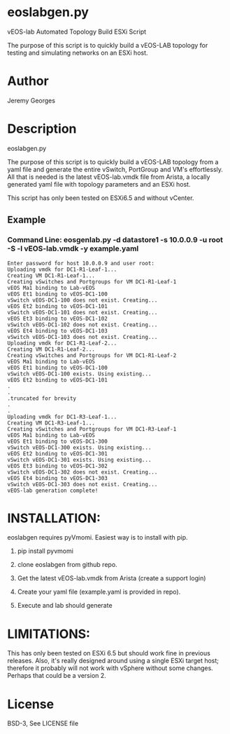# eoslabgen.py 
vEOS-lab Automated Topology Build ESXi Script 

The purpose of this script is to quickly build a vEOS-LAB topology for testing and simulating networks on an
ESXi host.


# Author
Jeremy Georges 

# Description
eoslabgen.py

The purpose of this script is to quickly build a vEOS-LAB topology from a yaml file and generate the entire vSwitch, PortGroup
and VM's effortlessly. All that is needed is the latest vEOS-lab.vmdk file from Arista, a locally generated yaml file with 
topology parameters and an ESXi host.

This script has only been tested on ESXi6.5 and without vCenter.



## Example

### Command Line: eosgenlab.py -d datastore1 -s 10.0.0.9 -u root -S -l vEOS-lab.vmdk -y example.yaml 
```
Enter password for host 10.0.0.9 and user root: 
Uploading vmdk for DC1-R1-Leaf-1...
Creating VM DC1-R1-Leaf-1...
Creating vSwitches and Portgroups for VM DC1-R1-Leaf-1
vEOS Ma1 binding to Lab-vEOS 
vEOS Et1 binding to vEOS-DC1-100 
vSwitch vEOS-DC1-100 does not exist. Creating...
vEOS Et2 binding to vEOS-DC1-101 
vSwitch vEOS-DC1-101 does not exist. Creating...
vEOS Et3 binding to vEOS-DC1-102 
vSwitch vEOS-DC1-102 does not exist. Creating...
vEOS Et4 binding to vEOS-DC1-103 
vSwitch vEOS-DC1-103 does not exist. Creating...
Uploading vmdk for DC1-R1-Leaf-2...
Creating VM DC1-R1-Leaf-2...
Creating vSwitches and Portgroups for VM DC1-R1-Leaf-2
vEOS Ma1 binding to Lab-vEOS 
vEOS Et1 binding to vEOS-DC1-100 
vSwitch vEOS-DC1-100 exists. Using existing...
vEOS Et2 binding to vEOS-DC1-101 
.
.
.truncated for brevity
.
.
Uploading vmdk for DC1-R3-Leaf-1...
Creating VM DC1-R3-Leaf-1...
Creating vSwitches and Portgroups for VM DC1-R3-Leaf-1
vEOS Ma1 binding to Lab-vEOS 
vEOS Et1 binding to vEOS-DC1-300 
vSwitch vEOS-DC1-300 exists. Using existing...
vEOS Et2 binding to vEOS-DC1-301 
vSwitch vEOS-DC1-301 exists. Using existing...
vEOS Et3 binding to vEOS-DC1-302 
vSwitch vEOS-DC1-302 does not exist. Creating...
vEOS Et4 binding to vEOS-DC1-303 
vSwitch vEOS-DC1-303 does not exist. Creating...
vEOS-lab generation complete!
```



# INSTALLATION:

eoslabgen requires pyVmomi. Easiest way is to install with pip.

1. pip install pyvmomi 

2. clone eoslabgen from github repo.

3. Get the latest vEOS-lab.vmdk from Arista (create a support login)

4. Create your yaml file (example.yaml is provided in repo).

5. Execute and lab should generate



# LIMITATIONS:
This has only been tested on ESXi 6.5 but should work fine in previous releases. Also, it's really designed around using a single ESXi target host; therefore it probably will 
not work with vSphere without some changes. Perhaps that could be a version 2.


License
=======
BSD-3, See LICENSE file
